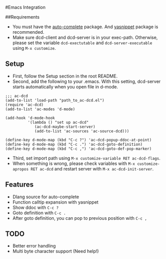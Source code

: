 #Emacs Integration

##Requirements
* You must have the [auto-complete](https://github.com/auto-complete/auto-complete) package.
And [yasnippet](https://github.com/capitaomorte/yasnippet) package is recommended.
* Make sure dcd-client and dcd-server is in your exec-path. Otherwise, please set the variable ```dcd-exectutable``` and ```dcd-server-executable``` using ```M-x customize```.

## Setup
* First, follow the Setup section in the root README.
* Second, add the following to your .emacs. With this setting, dcd-server starts automatically when you open file in d-mode.

```
;;; ac-dcd
(add-to-list 'load-path "path_to_ac-dcd.el")
(require 'ac-dcd)
(add-to-list 'ac-modes 'd-mode)

(add-hook 'd-mode-hook
		  '(lambda () "set up ac-dcd"
			 (ac-dcd-maybe-start-server)
			 (add-to-list 'ac-sources 'ac-source-dcd)))

(define-key d-mode-map (kbd "C-c ?") 'ac-dcd-popup-ddoc-at-point)
(define-key d-mode-map (kbd "C-c .") 'ac-dcd-goto-definition)
(define-key d-mode-map (kbd "C-c ,") 'ac-dcd-goto-def-pop-marker)
```

* Third, set import path using ```M-x customize-variable RET ac-dcd-flags```.
* When something is wrong, please check variables with ```M-x customize-apropos RET ac-dcd``` and restart server with ```M-x ac-dcd-init-server```.

## Features
* Dlang source for auto-complete
* Function calltip expansion with yasnippet
* Show ddoc with ```C-c ?```
* Goto definition with ```C-c .```
* After goto definition, you can pop to previous position with ```C-c ,```

## TODO
* Better error handling
* Multi byte character support (Need help!)
